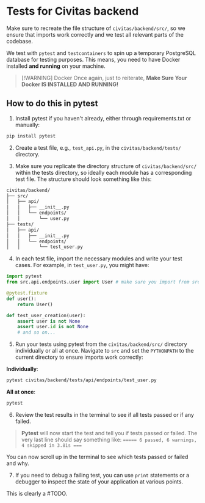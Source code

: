 # Tests for Civitas backend

Make sure to recreate the file structure of `civitas/backend/src/`, so we ensure that imports work correctly and we test all relevant parts of the codebase.

We test with `pytest` and `testcontainers` to spin up a temporary PostgreSQL database for testing purposes. This means, you need to have Docker installed **and running** on your machine.



> [!WARNING] Docker
> Once again, just to reiterate,
> **Make Sure Your Docker IS INSTALLED AND RUNNING!**

## How to do this in pytest

1. Install pytest if you haven't already, either through requirements.txt or manually:


```bash
pip install pytest
```

2. Create a test file, e.g., `test_api.py`, in the `civitas/backend/tests/` directory.

3. Make sure you replicate the directory structure of `civitas/backend/src/` within the tests directory, so ideally each module has a corresponding test file.
The structure should look something like this:

```bash
civitas/backend/
├── src/
│   ├── api/
│   │   ├── __init__.py
│   │   └── endpoints/
│   │       └── user.py
├── tests/
│   ├── api/
│   │   ├── __init__.py
│   │   └── endpoints/
│   │       └── test_user.py
```

4. In each test file, import the necessary modules and write your test cases. For example, in `test_user.py`, you might have:

```python
import pytest
from src.api.endpoints.user import User # make sure you import from src to match the structure

@pytest.fixture
def user():
    return User()

def test_user_creation(user):
    assert user is not None
    assert user.id is not None
    # and so on...
```

5. Run your tests using pytest from the `civitas/backend/src/` directory individually or all at once. Navigate to `src` and set the `PYTHONPATH` to the current directory to ensure imports work correctly:

**Individually**:

```bash
pytest civitas/backend/tests/api/endpoints/test_user.py
```

**All at once**:

```bash
pytest
```

6. Review the test results in the terminal to see if all tests passed or if any failed.

> **Pytest** will now start the test and tell you if tests passed or failed. The very last line should say something like:
> `===== 6 passed, 6 warnings, 4 skipped in 3.81s ===`

You can now scroll up in the terminal to see which tests passed or failed and why.

7. If you need to debug a failing test, you can use `print` statements or a debugger to inspect the state of your application at various points.


This is clearly a #TODO.

